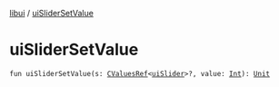 [libui](index.md) / [uiSliderSetValue](./ui-slider-set-value.md)

# uiSliderSetValue

`fun uiSliderSetValue(s: `[`CValuesRef`](../kotlinx.cinterop/-c-values-ref/index.md)`<`[`uiSlider`](ui-slider.md)`>?, value: `[`Int`](https://kotlinlang.org/api/latest/jvm/stdlib/kotlin/-int/index.html)`): `[`Unit`](https://kotlinlang.org/api/latest/jvm/stdlib/kotlin/-unit/index.html)